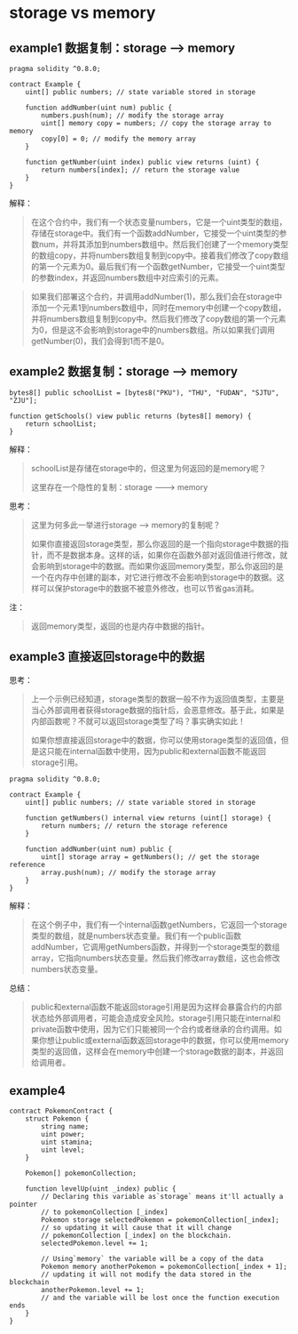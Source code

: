 # storage vs memory

## example1 数据复制：storage --> memory

```solidity
pragma solidity ^0.8.0;

contract Example {
    uint[] public numbers; // state variable stored in storage
  
    function addNumber(uint num) public {
        numbers.push(num); // modify the storage array
        uint[] memory copy = numbers; // copy the storage array to memory
        copy[0] = 0; // modify the memory array
    }
  
    function getNumber(uint index) public view returns (uint) {
        return numbers[index]; // return the storage value
    }
}

```

解释：

> 在这个合约中，我们有一个状态变量numbers，它是一个uint类型的数组，存储在storage中。我们有一个函数addNumber，它接受一个uint类型的参数num，并将其添加到numbers数组中。然后我们创建了一个memory类型的数组copy，并将numbers数组复制到copy中。接着我们修改了copy数组的第一个元素为0。最后我们有一个函数getNumber，它接受一个uint类型的参数index，并返回numbers数组中对应索引的元素。

> 如果我们部署这个合约，并调用addNumber(1)，那么我们会在storage中添加一个元素1到numbers数组中，同时在memory中创建一个copy数组，并将numbers数组复制到copy中。然后我们修改了copy数组的第一个元素为0，但是这不会影响到storage中的numbers数组。所以如果我们调用getNumber(0)，我们会得到1而不是0。

## example2 数据复制：storage --> memory

```solidity
bytes8[] public schoolList = [bytes8("PKU"), "THU", "FUDAN", "SJTU", "ZJU"]; 

function getSchools() view public returns (bytes8[] memory) { 
    return schoolList; 
}
```

解释：

> schoolList是存储在storage中的，但这里为何返回的是memory呢？
>
> 这里存在一个隐性的复制：storage ---> memory

思考：

> 这里为何多此一举进行storage --> memory的复制呢？
>
> 如果你直接返回storage类型，那么你返回的是一个指向storage中数据的指针，而不是数据本身。这样的话，如果你在函数外部对返回值进行修改，就会影响到storage中的数据。而如果你返回memory类型，那么你返回的是一个在内存中创建的副本，对它进行修改不会影响到storage中的数据。这样可以保护storage中的数据不被意外修改，也可以节省gas消耗。

注：

> 返回memory类型，返回的也是内存中数据的指针。

## example3 直接返回storage中的数据

思考：

> 上一个示例已经知道，storage类型的数据一般不作为返回值类型，主要是当心外部调用者获得storage数据的指针后，会恶意修改。基于此，如果是内部函数呢？不就可以返回storage类型了吗？事实确实如此！
>
> 如果你想直接返回storage中的数据，你可以使用storage类型的返回值，但是这只能在internal函数中使用，因为public和external函数不能返回storage引用。

```solidity
pragma solidity ^0.8.0;

contract Example {
    uint[] public numbers; // state variable stored in storage
  
    function getNumbers() internal view returns (uint[] storage) {
        return numbers; // return the storage reference
    }
  
    function addNumber(uint num) public {
        uint[] storage array = getNumbers(); // get the storage reference
        array.push(num); // modify the storage array
    }
}
```

解释：

> 在这个例子中，我们有一个internal函数getNumbers，它返回一个storage类型的数组，就是numbers状态变量。我们有一个public函数addNumber，它调用getNumbers函数，并得到一个storage类型的数组array，它指向numbers状态变量。然后我们修改array数组，这也会修改numbers状态变量。

总结：

> public和external函数不能返回storage引用是因为这样会暴露合约的内部状态给外部调用者，可能会造成安全风险。storage引用只能在internal和private函数中使用，因为它们只能被同一个合约或者继承的合约调用。如果你想让public或external函数返回storage中的数据，你可以使用memory类型的返回值，这样会在memory中创建一个storage数据的副本，并返回给调用者。

## example4

```solidity
contract PokemonContract {
    struct Pokemon {
        string name;
        uint power;
        uint stamina;
        uint level;
    }

    Pokemon[] pokemonCollection;

    function levelUp(uint _index) public {
        // Declaring this variable as`storage` means it'll actually a pointer
        // to pokemonCollection [_index]
        Pokemon storage selectedPokemon = pokemonCollection[_index];
        // so updating it will cause that it will change
        // pokemonCollection [_index] on the blockchain.
        selectedPokemon.level += 1;

    	// Using`memory` the variable will be a copy of the data
        Pokemon memory anotherPokemon = pokemonCollection[_index + 1];
        // updating it will not modify the data stored in the blockchain
        anotherPokemon.level += 1;
        // and the variable will be lost once the function execution ends
    }
}
```
